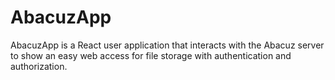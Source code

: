# AbacuzApp

AbacuzApp is a React user application that interacts with the Abacuz server to show an easy web access for file storage with authentication and authorization.

